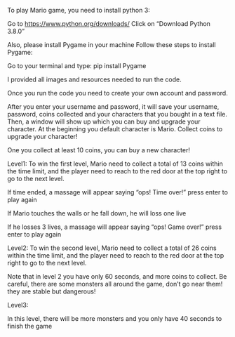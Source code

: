To play Mario game, you need to install python 3:

Go to https://www.python.org/downloads/
Click on “Download Python 3.8.0” 

Also, please install Pygame in your machine
Follow these steps to install Pygame:

Go to your terminal and type: pip install Pygame

I provided all images and resources needed to run the code.

Once you run the code you need to create your own account and password.

After you enter your username and password, it will save your username, password, coins collected and your characters that you bought in a text file. Then, a window will show up which you can buy and upgrade your character. At the beginning you default character is Mario. Collect coins to upgrade your character!

One you collect at least 10 coins, you can buy a new character!

Level1: 
To win the first level, Mario need to collect a total of 13 coins within the time limit, and the player need to reach to the red door at the top right to go to the next level.

If time ended, a massage will appear saying “ops! Time over!” press enter to play again

If Mario touches the walls or he fall down, he will loss one live

If he losses 3 lives, a massage will appear saying “ops! Game over!” press enter to play again

Level2:
To win the second level, Mario need to collect a total of 26 coins within the time limit, and the player need to reach to the red door at the top right to go to the next level.
 
Note that in level 2 you have only 60 seconds, and more coins to collect.
Be careful, there are some monsters all around the game, don’t go near them! they are stable but dangerous!

Level3: 

In this level, there will be more monsters and you only have 40 seconds to finish the game








